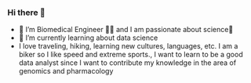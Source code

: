 ### Hi there 👋
- 🔭 I’m Biomedical Engineer 👨‍🔧 and I am passionate about science🧬
- 🌱 I’m currently learning about data science
- I love traveling, hiking, learning new cultures, languages, etc. I am a biker so I like speed and extreme sports., I want to learn to be a good data analyst since I want to contribute my knowledge in the area of ​​genomics and pharmacology

<!--
**CesarHQCBosque/CesarHQCBosque** is a ✨ _special_ ✨ repository because its `README.md` (this file) appears on your GitHub profile.

Here are some ideas to get you started:

- 🔭 I’m Biomedical Engineer 👨‍🔧 and I am passionate about science🧬
- 🌱 I’m currently learning about data science
- I love traveling, hiking, learning new cultures, languages, etc. I am a biker so I like speed and extreme sports., I want to learn to be a good data analyst since I want to contribute my knowledge in the area of ​​genomics and pharmacology

-->
